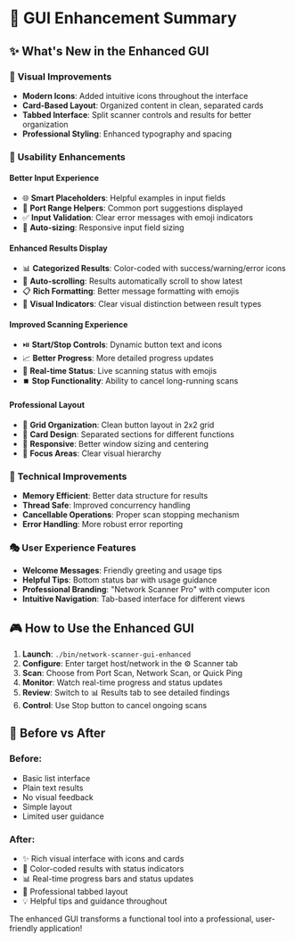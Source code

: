 # 🎨 GUI Enhancement Summary

## ✨ What's New in the Enhanced GUI

### 🎯 **Visual Improvements**
- **Modern Icons**: Added intuitive icons throughout the interface
- **Card-Based Layout**: Organized content in clean, separated cards
- **Tabbed Interface**: Split scanner controls and results for better organization
- **Professional Styling**: Enhanced typography and spacing

### 🚀 **Usability Enhancements**

#### **Better Input Experience**
- 🌐 **Smart Placeholders**: Helpful examples in input fields
- 📝 **Port Range Helpers**: Common port suggestions displayed
- ✅ **Input Validation**: Clear error messages with emoji indicators
- 🎯 **Auto-sizing**: Responsive input field sizing

#### **Enhanced Results Display**
- 📊 **Categorized Results**: Color-coded with success/warning/error icons
- 🔄 **Auto-scrolling**: Results automatically scroll to show latest
- 📋 **Rich Formatting**: Better message formatting with emojis
- 🎨 **Visual Indicators**: Clear visual distinction between result types

#### **Improved Scanning Experience**
- ⏯️ **Start/Stop Controls**: Dynamic button text and icons
- 📈 **Better Progress**: More detailed progress updates
- 🔄 **Real-time Status**: Live scanning status with emojis
- ⏹️ **Stop Functionality**: Ability to cancel long-running scans

#### **Professional Layout**
- 📐 **Grid Organization**: Clean button layout in 2x2 grid
- 🎨 **Card Design**: Separated sections for different functions
- 📱 **Responsive**: Better window sizing and centering
- 🎯 **Focus Areas**: Clear visual hierarchy

### 🔧 **Technical Improvements**
- **Memory Efficient**: Better data structure for results
- **Thread Safe**: Improved concurrency handling
- **Cancellable Operations**: Proper scan stopping mechanism
- **Error Handling**: More robust error reporting

### 🎭 **User Experience Features**
- **Welcome Messages**: Friendly greeting and usage tips
- **Helpful Tips**: Bottom status bar with usage guidance
- **Professional Branding**: "Network Scanner Pro" with computer icon
- **Intuitive Navigation**: Tab-based interface for different views

## 🎮 **How to Use the Enhanced GUI**

1. **Launch**: `./bin/network-scanner-gui-enhanced`
2. **Configure**: Enter target host/network in the ⚙️ Scanner tab
3. **Scan**: Choose from Port Scan, Network Scan, or Quick Ping
4. **Monitor**: Watch real-time progress and status updates
5. **Review**: Switch to 📊 Results tab to see detailed findings
6. **Control**: Use Stop button to cancel ongoing scans

## 🌟 **Before vs After**

### Before:
- Basic list interface
- Plain text results
- No visual feedback
- Simple layout
- Limited user guidance

### After:
- ✨ Rich visual interface with icons and cards
- 🎨 Color-coded results with status indicators
- 📊 Real-time progress bars and status updates
- 🎯 Professional tabbed layout
- 💡 Helpful tips and guidance throughout

The enhanced GUI transforms a functional tool into a professional, user-friendly application!
